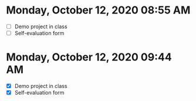 # Monday, October 12, 2020 08:55 AM

- [ ] Demo project in class
- [ ] Self-evaluation form

# Monday, October 12, 2020 09:44 AM

- [X] Demo project in class
- [X] Self-evaluation form